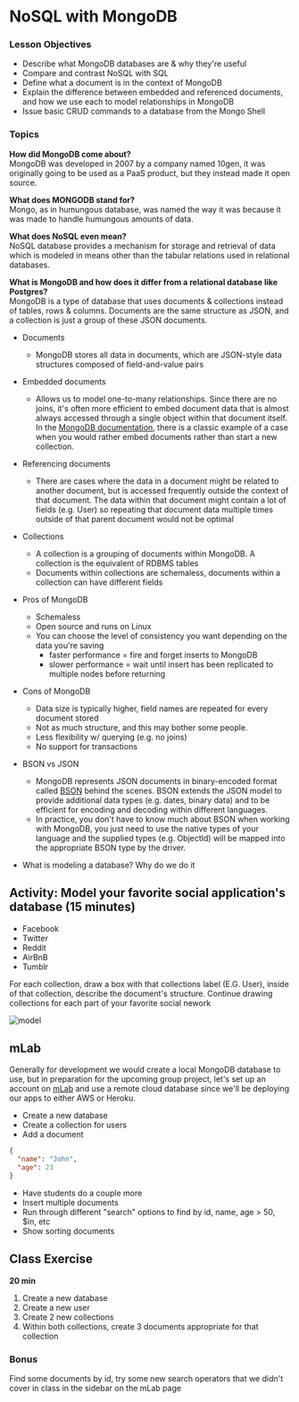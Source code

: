 # NoSQL with MongoDB

### Lesson Objectives

* Describe what MongoDB databases are & why they're useful
* Compare and contrast NoSQL with SQL
* Define what a document is in the context of MongoDB
* Explain the difference between embedded and referenced documents, and how we use each to model relationships in MongoDB
* Issue basic CRUD commands to a database from the Mongo Shell

### Topics

**How did MongoDB come about?**   
MongoDB was developed in 2007 by a company named 10gen, it was originally going to be used as a PaaS product, but they instead made it open source.

**What does MONGODB stand for?**   
Mongo, as in humungous database, was named the way it was because it was made to handle humungous amounts of data.

**What does NoSQL even mean?**  
NoSQL database provides a mechanism for storage and retrieval of data which is modeled in means other than the tabular relations used in relational databases.

**What is MongoDB and how does it differ from a relational database like Postgres?**  
MongoDB is a type of database that uses documents & collections instead of tables, rows & columns. Documents are the same structure as JSON, and a collection is just a group of these JSON documents.

- Documents
  * MongoDB stores all data in documents, which are JSON-style data structures composed of field-and-value pairs

- Embedded documents
  * Allows us to model one-to-many relationships. Since there are no joins, it's often more efficient to embed document data that is almost always accessed through a single object within that document itself. In the [MongoDB documentation](http://docs.mongodb.org/manual/tutorial/model-embedded-one-to-many-relationships-between-documents/), there is a classic example of a case when you would rather embed documents rather than start a new collection. 

- Referencing documents
  * There are cases where the data in a document might be related to another document, but is accessed frequently outside the context of that document. The data within that document might contain a lot of fields (e.g. User) so repeating that document data multiple times outside of that parent document would not be optimal

- Collections
  * A collection is a grouping of documents within MongoDB. A collection is the equivalent of RDBMS tables
  * Documents within collections are schemaless, documents within a collection can have different fields
    
* Pros of MongoDB
  - Schemaless
  - Open source and runs on Linux
  - You can choose the level of consistency you want depending on the data you're saving
    * faster performance = fire and forget inserts to MongoDB
    * slower performance = wait until insert has been replicated to multiple nodes before returning
    
* Cons of MongoDB
  - Data size is typically higher, field names are repeated for every document stored
  - Not as much structure, and this may bother some people.
  - Less flexibility w/ querying (e.g. no joins)
  - No support for transactions
  
* BSON vs JSON
  - MongoDB represents JSON documents in binary-encoded format called [BSON](http://docs.mongodb.org/manual/reference/bson-types/) behind the scenes. BSON extends the JSON model to provide additional data types (e.g. dates, binary data) and to be efficient for encoding and decoding within different languages.
  - In practice, you don't have to know much about BSON when working with MongoDB, you just need to use the native types of your language and the supplied types (e.g. ObjectId) will be mapped into the appropriate BSON type by the driver.
  
* What is modeling a database? Why do we do it
  
## Activity: Model your favorite social application's database (15 minutes)
* Facebook
* Twitter
* Reddit
* AirBnB
* Tumblr

For each collection, draw a box with that collections label (E.G. User), inside of that collection, describe the document's structure. Continue drawing collections for each part of your favorite social nework

![model](http://www.ebaytechblog.com/wp-content/uploads/2014/10/mongodb_mapping.png)

## mLab

Generally for development we would create a local MongoDB database to use, but in preparation for the upcoming group project, let's set up an account on [mLab](https://mlab.com) and use a remote cloud database since we'll be deploying our apps to either AWS or Heroku. 

* Create a new database
* Create a collection for users
* Add a document

```json
{ 
  "name": "John",
  "age": 23
}
```

* Have students do a couple more 
* Insert multiple documents
* Run through different "search" options to find by id, name, age > 50, $in, etc
* Show sorting documents 

## Class Exercise

**20 min**

1. Create a new database
2. Create a new user
3. Create 2 new collections
4. Within both collections, create 3 documents appropriate for that collection

### Bonus

Find some documents by id, try some new search operators that we didn't cover in class in the sidebar on the mLab page 
